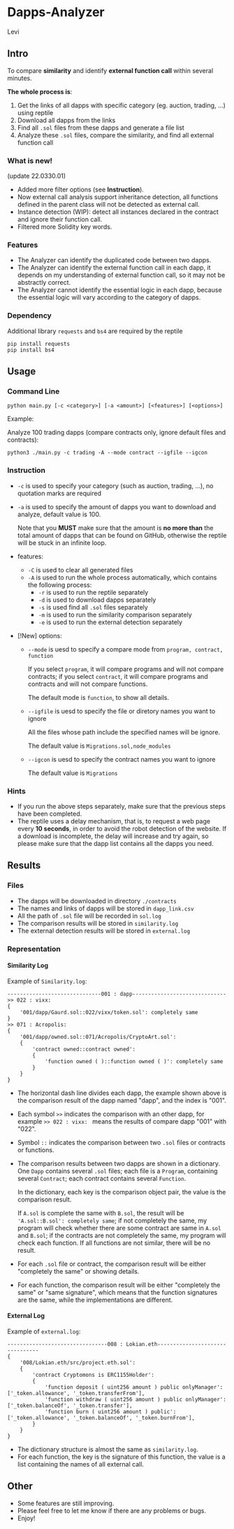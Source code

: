 # Dapps-Analyzer

Levi

## Intro

To compare **similarity** and identify **external function call** within several minutes.

**The whole process is**:

1. Get the links of all dapps with specific category (eg. auction, trading, ...) using reptile
2. Download all dapps from the links
3. Find all `.sol` files from these dapps and generate a file list
4. Analyze these `.sol` files, compare the similarity, and find all external function call

### What is new!

(update 22.0330.01)

- Added more filter options (see **Instruction**).
- Now external call analysis support inheritance detection, all functions defined in the parent class will not be detected as external call.
- Instance detection (WIP): detect all instances declared in the contract and ignore their function call.
- Filtered more Solidity key words.

### Features

- The Analyzer can identify the duplicated code between two dapps.
- The Analyzer can identify the external function call in each dapp, it depends on my understanding of external function call, so it may not be abstractly correct.
- The Analyzer cannot identify the essential logic in each dapp, because the essential logic will vary according to the category of dapps.

### Dependency

Additional library `requests` and `bs4` are required by the reptile

```shell
pip install requests
pip install bs4
```

## Usage

### Command Line

```shell
python main.py [-c <category>] [-a <amount>] [<features>] [<options>]
```

Example:

Analyze 100 trading dapps (compare contracts only, ignore default files and contracts):

```shell
python3 ./main.py -c trading -A --mode contract --igfile --igcon
```

### Instruction

- `-c` is used to specify your category (such as auction, trading, ...), no quotation marks are required

- `-a` is used to specify the amount of dapps you want to download and analyze, default value is 100.

  Note that you **MUST** make sure that the amount is **no more than** the total amount of dapps that can be found on GitHub, otherwise the reptile will be stuck in an infinite loop.

- features:

  - `-C` is used to clear all generated files
  - `-A` is used to run the whole process automatically, which contains the following process:
    - `-r` is used to run the reptile separately
    - `-d` is used to download dapps separately
    - `-s` is used find all `.sol` files separately
    - `-m` is used to run the similarity comparison separately
    - `-e` is used to run the external detection separately

- [!New] options:

  - `--mode` is uesd to specify a compare mode from `program, contract, function`

    If you select `program`, it will compare programs and will not compare contracts; if you select `contract`, it will compare programs and contracts and will not compare functions.

    The default mode is `function`, to show all details.

  - `--igfile` is uesd to specify the file or diretory names you want to ignore

    All the files whose path include the specified names will be ignore.

    The default value is `Migrations.sol,node_modules`

  - `--igcon` is uesd to specify the contract names you want to ignore

    The default value is `Migrations`

### Hints

- If you run the above steps separately, make sure that the previous steps have been completed.
- The reptile uses a delay mechanism, that is, to request a web page every **10 seconds**, in order to avoid the robot detection of the website. If a download is incomplete, the delay will increase and try again, so please make sure that the dapp list contains all the dapps you need.

## Results

### Files

- The dapps will be downloaded in directory `./contracts`
- The names and links of dapps will be stored in `dapp_link.csv`
- All the path of `.sol` file will be recorded in `sol.log`
- The comparison results will be stored in `similarity.log`
- The external detection results will be stored in `external.log`

### Representation

#### Similarity Log

Example of `Similarity.log`:

```
------------------------------001 : dapp------------------------------
>> 022 : vixx:
{
	'001/dapp/Gaurd.sol::022/vixx/token.sol': completely same
}
>> 071 : Acropolis:
{
	'001/dapp/owned.sol::071/Acropolis/CryptoArt.sol':
	{
		'contract owned::contract owned':
		{
			'function owned ( )::function owned ( )': completely same
		}
	}
}
```

- The horizontal dash line divides each dapp, the example shown above is the comparison result of the dapp named "dapp", and the index is "001".

- Each symbol `>>` indicates the comparison with an other dapp, for example `>> 022 : vixx: ` means the results of compare dapp "001" with "022".

- Symbol `::` indicates the comparison between two `.sol` files or contracts or functions.

- The comparison results between two dapps are shown in a dictionary. One `Dapp` contains several `.sol` files; each file is a `Program`, containing several `Contract`; each contract contains several `Function`.

  In the dictionary, each key is the comparison object pair, the value is the comparison result.

  If `A.sol` is complete the same with `B.sol`, the result will be `'A.sol::B.sol': completely same`; if not completely the same, my program will check whether there are some contract are same in `A.sol` and `B.sol`; if the contracts are not completely the same, my program will check each function. If all functions are not similar, there will be no result.

- For each `.sol` file or contract, the comparison result will be either "completely the same" or showing details.

- For each function, the comparison result will be either "completely the same" or "same signature", which means that the function signatures are the same, while the implementations are different.

#### External Log

Example of `external.log`:

```
--------------------------------008 : Lokian.eth--------------------------------
{
	'008/Lokian.eth/src/project.eth.sol':
	{
		'contract Cryptomons is ERC1155Holder':
		{
			'function deposit ( uint256 amount ) public onlyManager': ['_token.allowance', '_token.transferFrom'],
			'function withdraw ( uint256 amount ) public onlyManager': ['_token.balanceOf', '_token.transfer'],
			'function burn ( uint256 amount ) public': ['_token.allowance', '_token.balanceOf', '_token.burnFrom'],
		}
	}
}
```

- The dictionary structure is almost the same as `similarity.log`.
- For each function, the key is the signature of this function, the value is a list containing the names of all external call.

## Other

- Some features are still improving.
- Please feel free to let me know if there are any problems or bugs.
- Enjoy!
